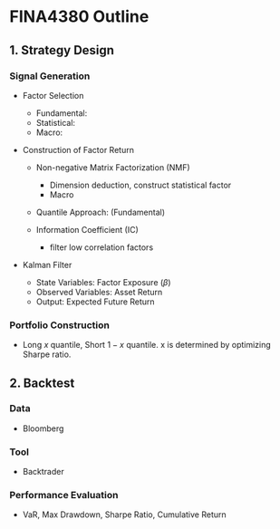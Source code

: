 # FINA4380 Outline

## 1. Strategy Design

### Signal Generation

- Factor Selection
    - Fundamental: 
    - Statistical:
    - Macro:

- Construction of Factor Return
    - Non-negative Matrix Factorization (NMF)
        - Dimension deduction, construct statistical factor
        - Macro

    - Quantile Approach: (Fundamental)

    - Information Coefficient (IC)
        - filter low correlation factors

- Kalman Filter
    - State Variables: Factor Exposure ($\beta$)
    - Observed Variables: Asset Return
    - Output: Expected Future Return

### Portfolio Construction

- Long $x$ quantile, Short $1-x$ quantile. x is determined by optimizing Sharpe ratio. 


## 2. Backtest

### Data

- Bloomberg

### Tool

- Backtrader

### Performance Evaluation

- VaR, Max Drawdown, Sharpe Ratio, Cumulative Return

